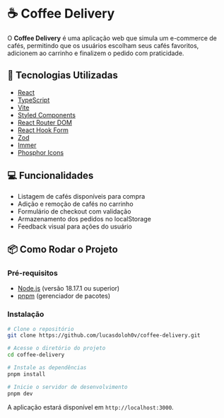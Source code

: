 # ☕ Coffee Delivery

O **Coffee Delivery** é uma aplicação web que simula um e-commerce de cafés, permitindo que os usuários escolham seus cafés favoritos, adicionem ao carrinho e finalizem o pedido com praticidade.

## 🚀 Tecnologias Utilizadas

- [React](https://reactjs.org/)
- [TypeScript](https://www.typescriptlang.org/)
- [Vite](https://vitejs.dev/)
- [Styled Components](https://styled-components.com/)
- [React Router DOM](https://reactrouter.com/)
- [React Hook Form](https://react-hook-form.com/)
- [Zod](https://zod.dev/)
- [Immer](https://immerjs.github.io/immer/)
- [Phosphor Icons](https://phosphoricons.com/)

## 💻 Funcionalidades

- Listagem de cafés disponíveis para compra
- Adição e remoção de cafés no carrinho
- Formulário de checkout com validação
- Armazenamento dos pedidos no localStorage
- Feedback visual para ações do usuário

## 📦 Como Rodar o Projeto

### Pré-requisitos

- [Node.js](https://nodejs.org/) (versão 18.17.1 ou superior)
- [pnpm](https://pnpm.io/) (gerenciador de pacotes)

### Instalação

```bash
# Clone o repositório
git clone https://github.com/lucasdoloh0v/coffee-delivery.git

# Acesse o diretório do projeto
cd coffee-delivery

# Instale as dependências
pnpm install

# Inicie o servidor de desenvolvimento
pnpm dev
```

A aplicação estará disponível em `http://localhost:3000`.

